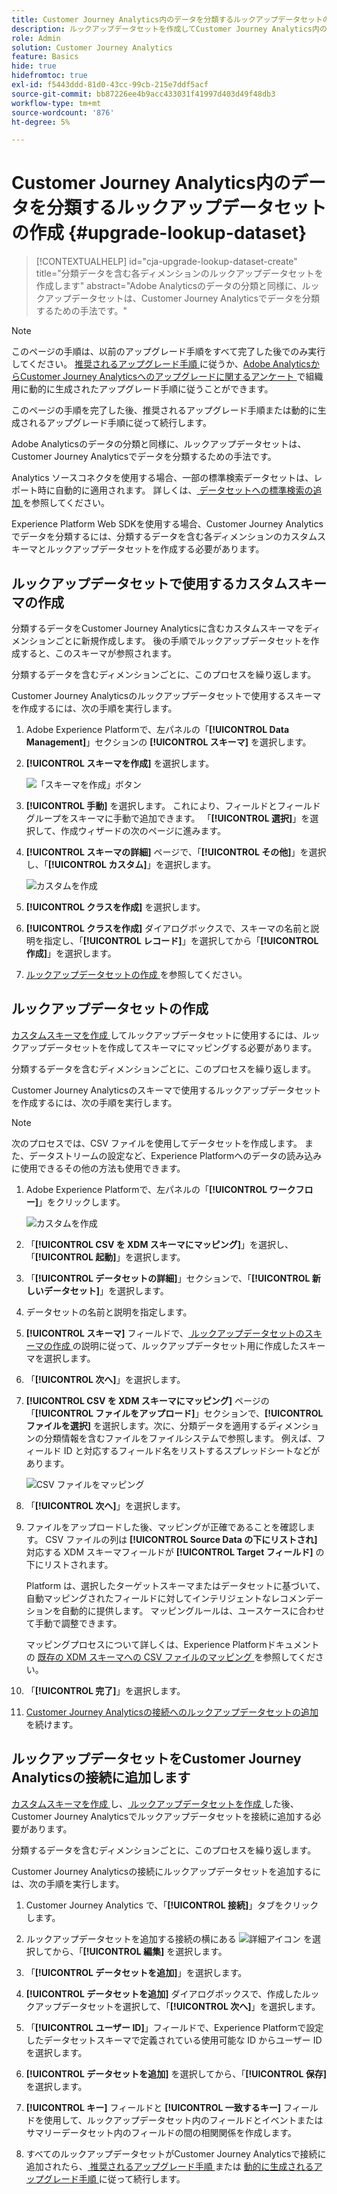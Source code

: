 ```yaml
---
title: Customer Journey Analytics内のデータを分類するルックアップデータセットの作成
description: ルックアップデータセットを作成してCustomer Journey Analytics内のデータを分類する方法を説明します
role: Admin
solution: Customer Journey Analytics
feature: Basics
hide: true
hidefromtoc: true
exl-id: f5443ddd-81d0-43cc-99cb-215e7ddf5acf
source-git-commit: bb87226ee4b9acc433031f41997d403d49f48db3
workflow-type: tm+mt
source-wordcount: '876'
ht-degree: 5%

---
```


# Customer Journey Analytics内のデータを分類するルックアップデータセットの作成 {#upgrade-lookup-dataset}

<!-- markdownlint-disable MD034 -->

>[!CONTEXTUALHELP]
>id="cja-upgrade-lookup-dataset-create"
>title="分類データを含む各ディメンションのルックアップデータセットを作成します"
>abstract="Adobe Analyticsのデータの分類と同様に、ルックアップデータセットは、Customer Journey Analyticsでデータを分類するための手法です。"

<!-- markdownlint-enable MD034 -->

>[!NOTE]
> 
>このページの手順は、以前のアップグレード手順をすべて完了した後でのみ実行してください。 [ 推奨されるアップグレード手順 ](/help/getting-started/cja-upgrade/cja-upgrade-recommendations.md#recommended-upgrade-steps-for-most-organizations) に従うか、[Adobe AnalyticsからCustomer Journey Analyticsへのアップグレードに関するアンケート ](https://gigazelle.github.io/cja-ttv/) で組織用に動的に生成されたアップグレード手順に従うことができます。
>
>このページの手順を完了した後、推奨されるアップグレード手順または動的に生成されるアップグレード手順に従って続行します。

Adobe Analyticsのデータの分類と同様に、ルックアップデータセットは、Customer Journey Analyticsでデータを分類するための手法です。

Analytics ソースコネクタを使用する場合、一部の標準検索データセットは、レポート時に自動的に適用されます。 詳しくは、[ データセットへの標準検索の追加 ](/help/connections/standard-lookups.md) を参照してください。

Experience Platform Web SDKを使用する場合、Customer Journey Analyticsでデータを分類するには、分類するデータを含む各ディメンションのカスタムスキーマとルックアップデータセットを作成する必要があります。

## ルックアップデータセットで使用するカスタムスキーマの作成

分類するデータをCustomer Journey Analyticsに含むカスタムスキーマをディメンションごとに新規作成します。 後の手順でルックアップデータセットを作成すると、このスキーマが参照されます。

分類するデータを含むディメンションごとに、このプロセスを繰り返します。

Customer Journey Analyticsのルックアップデータセットで使用するスキーマを作成するには、次の手順を実行します。

1. Adobe Experience Platformで、左パネルの「**[!UICONTROL Data Management]**」セクションの **[!UICONTROL スキーマ]** を選択します。

1. **[!UICONTROL スキーマを作成]** を選択します。

   ![ 「スキーマを作成」ボタン ](assets/schema-create.png)

1. **[!UICONTROL 手動]** を選択します。 これにより、フィールドとフィールドグループをスキーマに手動で追加できます。 「**[!UICONTROL 選択]**」を選択して、作成ウィザードの次のページに進みます。

1. **[!UICONTROL スキーマの詳細]** ページで、「**[!UICONTROL その他]**」を選択し、「**[!UICONTROL カスタム]**」を選択します。

   ![ カスタムを作成 ](assets/schema-custom.png)

1. **[!UICONTROL クラスを作成]** を選択します。

   <!-- add screenshot -->

1. **[!UICONTROL クラスを作成]** ダイアログボックスで、スキーマの名前と説明を指定し、「**[!UICONTROL レコード]**」を選択してから「**[!UICONTROL 作成]**」を選択します。

1. [ ルックアップデータセットの作成 ](#create-a-lookup-dataset) を参照してください。

## ルックアップデータセットの作成

[ カスタムスキーマを作成 ](#create-a-custom-schema-to-use-with-the-lookup-dataset) してルックアップデータセットに使用するには、ルックアップデータセットを作成してスキーマにマッピングする必要があります。

分類するデータを含むディメンションごとに、このプロセスを繰り返します。

Customer Journey Analyticsのスキーマで使用するルックアップデータセットを作成するには、次の手順を実行します。

>[!NOTE]
>
>次のプロセスでは、CSV ファイルを使用してデータセットを作成します。 また、データストリームの設定など、Experience Platformへのデータの読み込みに使用できるその他の方法も使用できます。

1. Adobe Experience Platformで、左パネルの「**[!UICONTROL ワークフロー]**」をクリックします。

   ![ カスタムを作成 ](assets/lookup-dataset-workflows.png)

1. 「**[!UICONTROL CSV を XDM スキーマにマッピング]**」を選択し、「**[!UICONTROL 起動]**」を選択します。

1. 「**[!UICONTROL データセットの詳細]**」セクションで、「**[!UICONTROL 新しいデータセット]**」を選択します。

1. データセットの名前と説明を指定します。

1. **[!UICONTROL スキーマ]** フィールドで、[ ルックアップデータセットのスキーマの作成 ](#create-a-schema-for-lookup-datasets) の説明に従って、ルックアップデータセット用に作成したスキーマを選択します。

1. 「**[!UICONTROL 次へ]**」を選択します。

1. **[!UICONTROL CSV を XDM スキーマにマッピング]** ページの「**[!UICONTROL ファイルをアップロード]**」セクションで、**[!UICONTROL ファイルを選択]** を選択します。次に、分類データを適用するディメンションの分類情報を含むファイルをファイルシステムで参照します。 例えば、フィールド ID と対応するフィールド名をリストするスプレッドシートなどがあります。<!-- correct? How can I better explain what this file is?-->

   ![CSV ファイルをマッピング ](assets/lookup-map-csv.png)

1. 「**[!UICONTROL 次へ]**」を選択します。

1. ファイルをアップロードした後、マッピングが正確であることを確認します。 CSV ファイルの列は **[!UICONTROL Source Data の下にリストされ]** 対応する XDM スキーマフィールドが **[!UICONTROL Target フィールド]** の下にリストされます。

   Platform は、選択したターゲットスキーマまたはデータセットに基づいて、自動マッピングされたフィールドに対してインテリジェントなレコメンデーションを自動的に提供します。 マッピングルールは、ユースケースに合わせて手動で調整できます。

   マッピングプロセスについて詳しくは、Experience Platformドキュメントの [ 既存の XDM スキーマへの CSV ファイルのマッピング ](https://experienceleague.adobe.com/en/docs/experience-platform/ingestion/tutorials/map-csv/existing-schema) を参照してください。

1. 「**[!UICONTROL 完了]**」を選択します。

1. [Customer Journey Analyticsの接続へのルックアップデータセットの追加 ](#add-the-lookup-dataset-to-your-connection-in-customer-journey-analytics) を続けます。

## ルックアップデータセットをCustomer Journey Analyticsの接続に追加します

[ カスタムスキーマを作成 ](#create-a-custom-schema-to-use-with-the-lookup-dataset) し、[ ルックアップデータセットを作成 ](#create-a-lookup-dataset) した後、Customer Journey Analyticsでルックアップデータセットを接続に追加する必要があります。

分類するデータを含むディメンションごとに、このプロセスを繰り返します。

Customer Journey Analyticsの接続にルックアップデータセットを追加するには、次の手順を実行します。

1. Customer Journey Analytics で、「**[!UICONTROL 接続]**」タブをクリックします。

1. ルックアップデータセットを追加する接続の横にある ![ 詳細アイコン ](assets/More.svg) を選択してから、「**[!UICONTROL 編集]** を選択します。

   <!-- add screenshot -->

1. 「**[!UICONTROL データセットを追加]**」を選択します。

1. **[!UICONTROL データセットを追加]** ダイアログボックスで、作成したルックアップデータセットを選択して、「**[!UICONTROL 次へ]**」を選択します。

1. 「**[!UICONTROL ユーザー ID]**」フィールドで、Experience Platformで設定したデータセットスキーマで定義されている使用可能な ID からユーザー ID を選択します。<!-- fill out other fields? -->

1. **[!UICONTROL データセットを追加]** を選択してから、「**[!UICONTROL 保存]** を選択します。

   <!-- is there a step right in between here where you select the dataset -->

1. **[!UICONTROL キー]** フィールドと **[!UICONTROL 一致するキー]** フィールドを使用して、ルックアップデータセット内のフィールドとイベントまたはサマリーデータセット内のフィールドの間の相関関係を作成します。

1. すべてのルックアップデータセットがCustomer Journey Analyticsで接続に追加されたら、[ 推奨されるアップグレード手順 ](/help/getting-started/cja-upgrade/cja-upgrade-recommendations.md#recommended-upgrade-steps-for-most-organizations) または [ 動的に生成されるアップグレード手順 ](https://gigazelle.github.io/cja-ttv/) に従って続行します。

